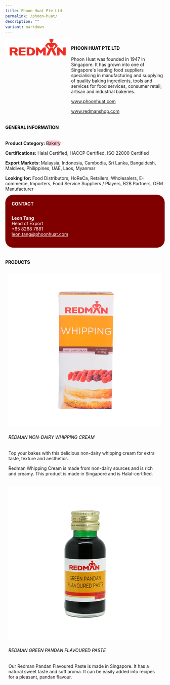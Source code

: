 ```yaml
---
title: Phoon Huat Pte Ltd
permalink: /phoon-huat/
description: ""
variant: markdown
---
```

<div class="flex-paragraph">
	<div style="display: flex; flex-wrap: wrap;" class="flex-container">
		<div style="flex: 1 1 40%; display: block;" class="card sgds">
			<img src="/images/Phoon%20Huat/phoon_huat_logo.png">
		</div>
		<div style="flex: 1 1 58%; display: block; margin-left: 3px" class="card-sgds">
			<h4 style="text-transform: uppercase; color: black;"><b>Phoon Huat Pte Ltd</b></h4>
			<p>Phoon Huat was founded in 1947 in Singapore. It has grown into one of Singapore's leading food suppliers specialising in manufacturing and supplying of quality baking ingredients, tools and services for food services, consumer retail, artisan and industrial bakeries.</p>
			<p><a target="_blank" href="https://www.phoonhuat.com">www.phoonhuat.com</a></p>
			<p><a target="_blank" href="https://www.redmanshop.com">www.redmanshop.com</a></p>
		</div>
	</div>
</div>

<h4 style="text-transform: uppercase; color: black;">
	<b>General Information</b>
</h4>
<div style="display: flex; flex-wrap: wrap;" class="flex-container">
	<div style="flex: 1 1 65%; display: block; align-self: stretch" class="card sgds">
		<div class="flex-paragraph">
			<p>
				<b>Product Category: </b>
				<span style="background-color: pink; border-radius: 10px;">Bakery</span>
			</p>
			<p>
				<b>Certifications: </b>Halal Certified, HACCP Certified, ISO 22000 Certified
			</p>
			<p>
				<b>Export Markets: </b>Malaysia, Indonesia, Cambodia, Sri Lanka, Bangaldesh, Maldives, Philippines, UAE, Laos, Myanmar
			</p>
			<p style="margin-bottom: 10px;">
				<b>Looking for: </b>Food Distributors, HoReCa, Retailers, Wholesalers, E-commerce, Importers, Food Service Suppliers / Players, B2B Partners, OEM Manufacturer
			</p>
		</div>
	</div>
	<div style="flex: 1 1 35%; padding: 10px; display: block; background-color: maroon; border-radius: 25px; align-self: center;" class="card sgds">
		<h4 style="color: white; margin-top: 10px; margin-left: 10px;">CONTACT</h4>
		<div class="flex-paragraph">
			<p style="padding: 10px; color: white;">
				<b>Leon Tang</b>
				<br>Head of Export<br>+65 8268 7681<br>
				<a style="color: white;" href="mailto:leon.tang@phoonhuat.com">leon.tang@phoonhuat.com</a>
			</p>
		</div>
	</div>
</div>
<br>
<h4 style="text-transform: uppercase; color: black;">
	<b>Products</b>
</h4>
<div style="display: flex; flex-wrap: wrap;">
	<div style="flex: 1 1 47%; margin: 10px; display: block;" class="card sgds">
		<div style="display: block;" class="flex-image">
			<img src="/images/Phoon%20Huat/phoon_huat_product_01.jpg">
		</div>
		<div class="flex-paragraph">
			<h6 style="text-transform: uppercase; color: black;">Redman Non-Dairy Whipping Cream</h6>
			<p>Top your bakes with this delicious non-dairy whipping cream for extra taste, texture and aesthetics.</p>
			<p>Redman Whipping Cream is made from non-dairy sources and is rich and creamy. This product is made in Singapore and is Halal-certified.</p>
		</div>
	</div>
	<div style="flex: 1 1 47%; margin: 10px; display: block;" class="card sgds">
		<div style="display: block;" class="flex-image">
			<img src="/images/Phoon%20Huat/phoon_huat_product_02.jpg">
		</div>
		<div class="flex-paragraph">
			<h6 style="text-transform: uppercase; color: black;">Redman Green Pandan Flavoured Paste</h6>
			<p>Our Redman Pandan Flavoured Paste is made in Singapore. It has a natural sweet taste and soft aroma. It can be easily added into recipes for a pleasant, pandan flavour.</p>
		</div>
	</div>
</div>